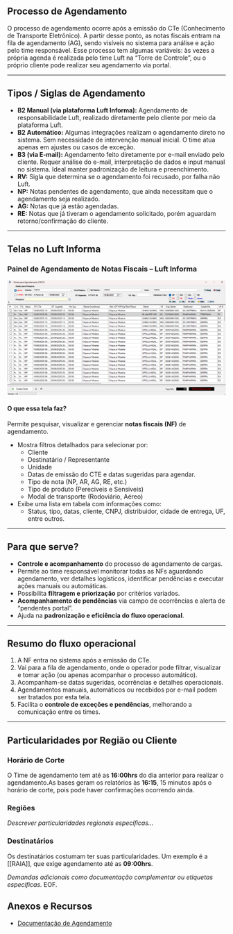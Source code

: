 ## Processo de Agendamento

O processo de agendamento ocorre após a emissão do CTe (Conhecimento de Transporte Eletrônico). A partir desse ponto, as notas fiscais entram na fila de agendamento (AG), sendo visíveis no sistema para análise e ação pelo time responsável. Esse processo tem algumas variáveis: às vezes a própria agenda é realizada pelo time Luft na “Torre de Controle”, ou o próprio cliente pode realizar seu agendamento via portal.

***

## Tipos / Siglas de Agendamento

* **B2 Manual (via plataforma Luft Informa):** Agendamento de responsabilidade Luft, realizado diretamente pelo cliente por meio da plataforma Luft.
* **B2 Automático:** Algumas integrações realizam o agendamento direto no sistema. Sem necessidade de intervenção manual inicial. O time atua apenas em ajustes ou casos de exceção.
* **B3 (via E-mail):** Agendamento feito diretamente por e-mail enviado pelo cliente. Requer análise do e-mail, interpretação de dados e input manual no sistema. Ideal manter padronização de leitura e preenchimento.
* **RV:** Sigla que determina se o agendamento foi recusado, por falha não Luft.
* **NP:** Notas pendentes de agendamento, que ainda necessitam que o agendamento seja realizado.
* **AG:** Notas que já estão agendadas.
* **RE:** Notas que já tiveram o agendamento solicitado, porém aguardam retorno/confirmação do cliente.

***

## Telas no Luft Informa

### Painel de Agendamento de Notas Fiscais – Luft Informa

![Agendador Torre de Controle](/data/img/agendamento/img.png)

#### O que essa tela faz?

Permite pesquisar, visualizar e gerenciar **notas fiscais (NF)** de agendamento.

* Mostra filtros detalhados para selecionar por:
    * Cliente
    * Destinatário / Representante
    * Unidade
    * Datas de emissão do CTE e datas sugeridas para agendar.
    * Tipo de nota (NP, AR, AG, RE, etc.)
    * Tipo de produto (Pereciveis e Sensiveis)
    * Modal de transporte (Rodoviário, Aéreo)
* Exibe uma lista em tabela com informações como:
    * Status, tipo, datas, cliente, CNPJ, distribuidor, cidade de entrega, UF, entre outros.

***

## Para que serve?

* **Controle e acompanhamento** do processo de agendamento de cargas.
* Permite ao time responsável monitorar todas as NFs aguardando agendamento, ver detalhes logísticos, identificar pendências e executar ações manuais ou automáticas.
* Possibilita **filtragem e priorização** por critérios variados.
* **Acompanhamento de pendências** via campo de ocorrências e alerta de “pendentes portal”.
* Ajuda na **padronização e eficiência do fluxo operacional**.

***

## Resumo do fluxo operacional

1. A NF entra no sistema após a emissão do CTe.
2. Vai para a fila de agendamento, onde o operador pode filtrar, visualizar e tomar ação (ou apenas acompanhar o processo automático).
3. Acompanham-se datas sugeridas, ocorrências e detalhes operacionais.
4. Agendamentos manuais, automáticos ou recebidos por e-mail podem ser tratados por esta tela.
5. Facilita o **controle de exceções e pendências**, melhorando a comunicação entre os times.

***

## Particularidades por Região ou Cliente

### Horário de Corte

O Time de agendamento tem até as **16:00hrs** do dia anterior para realizar o agendamento.As bases geram os relatórios às **16:15**, 15 minutos após o horário de corte, pois pode haver confirmações ocorrendo ainda.

### Regiões

*Descrever particularidades regionais específicas…*

### Destinatários

Os destinatários costumam ter suas particularidades. Um exemplo é a [[RAIA]], que exige agendamento até as **09:00hrs**.

*Demandas adicionais como documentação complementar ou etiquetas específicas.*
EOF.

## Anexos e Recursos

* [Documentação de Agendamento](/download?token=__TOKEN_PLACEHOLDER__&download=Agendamento_Em_Producao.docx&token=eyJhbGciOiJIUzI1NiIsInR5cCI6IkpXVCJ9.eyJzIjoiY2xleXRvbi5zaWx2YSIsImUiOjE3NTAyODE3OTN9.HcyJcLJo4J-qaoss42NJYAQzIRIqqGU3fux7Ydl3RS8)